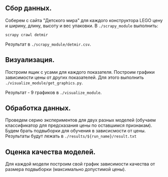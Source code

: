 ## Cбор данных.
Соберем с сайта "Детского мира" для каждого конструктора LEGO цену и ширину, длину, высоту и вес упаковки.
В `./scrapy_module` выполнить:
```
scrapy crawl detmir
```
Результат в `./scrapy_module/detmir.csv`.

## Визуализация.
Построим ящик с усами для каждого показателя. Построим графики зависимости цены от других показателей.
Для этого выполнить `./visualize_module/get_graphics.py`.

Результат - 9 графиков в `./visualize_module`.

## Обработка данных.
Проведем серию экспериментов для двух разных моделей (обучаем классификатор для предсказания цены по оставшимся признакам). Будем брать подвыборки для обучения в зависисмости от цены.
Результаты будут лежать в `./results/${run_name}/result.txt`

## Оценка качества моделей.
Для каждой модели построим свой график зависимости качества от размера подвыборки (максимально допустимой цены).
